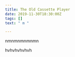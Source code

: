 ```yaml
---
title: The Old Cassette Player
date: 2019-11-30T18:30:00Z
tags: []
text: " m "

---
```

nmnmnmnmnmn

hvhvhvhvhvh
